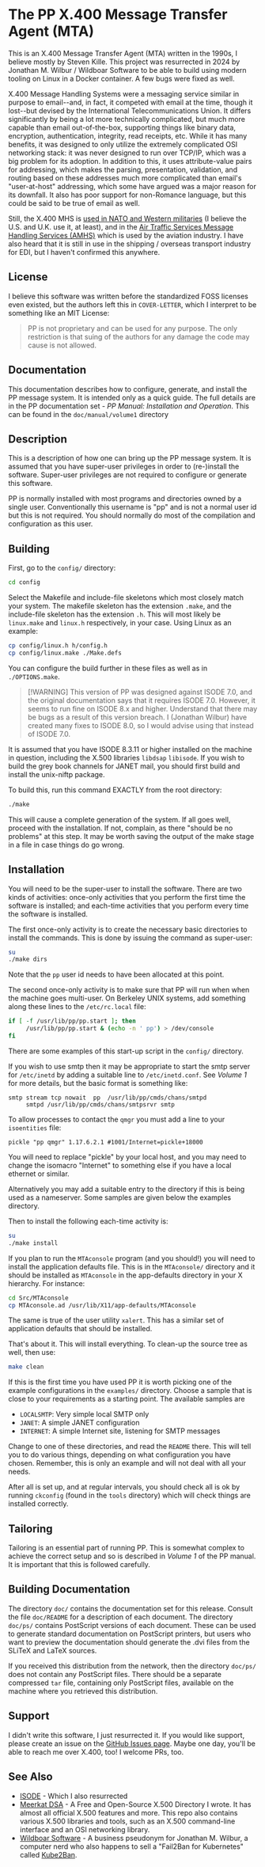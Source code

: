 # The PP X.400 Message Transfer Agent (MTA)

This is an X.400 Message Transfer Agent (MTA) written in the 1990s, I believe
mostly by Steven Kille. This project was resurrected in 2024 by Jonathan M.
Wilbur / Wildboar Software to be able to build using modern tooling on Linux in
a Docker container. A few bugs were fixed as well.

X.400 Message Handling Systems were a messaging service similar in purpose to
email--and, in fact, it competed with email at the time, though it lost--but
devised by the International Telecommunications Union. It differs significantly
by being a lot more technically complicated, but much more capable than email
out-of-the-box, supporting things like binary data, encryption, authentication,
integrity, read receipts, etc. While it has many benefits, it was designed to
only utilize the extremely complicated OSI networking stack: it was never
designed to run over TCP/IP, which was a big problem for its adoption. In
addition to this, it uses attribute-value pairs for addressing, which makes the
parsing, presentation, validation, and routing based on these addresses much
more complicated than email's "user-at-host" addressing, which some have argued
was a major reason for its downfall. It also has poor support for non-Romance
language, but this could be said to be true of email as well.

Still, the X.400 MHS is
[used in NATO and Western militaries](https://en.wikipedia.org/wiki/Military_Message_Handling_System)
(I believe the U.S. and U.K. use it, at least), and in the
[Air Traffic Services Message Handling Services (AMHS)](https://en.wikipedia.org/wiki/Aeronautical_Message_Handling_System)
which is used by the aviation industry. I have also heard that it is still in
use in the shipping / overseas transport industry for EDI, but I haven't
confirmed this anywhere.

## License

I believe this software was written before the standardized FOSS licenses even
existed, but the authors left this in `COVER-LETTER`, which I interpret to be
something like an MIT License:

> PP is not proprietary and can be used for any purpose. The only restriction is
> that suing of the authors for any damage the code may cause is not allowed.

## Documentation

This documentation describes how to configure, generate, and install the PP
message system. It is intended only as a quick guide. The full details are in
the PP documentation set - _PP Manual: Installation and Operation_. This can be
found in the `doc/manual/volume1` directory

## Description

This is a description of how one can bring up the PP message system. It is
assumed that you have super-user privileges in order to (re-)install the
software. Super-user privileges are not required to configure or generate this
software.

PP is normally installed with most programs and directories owned by a single
user. Conventionally this username is "pp" and is not a normal user id but this
is not required. You should normally do most of the compilation and
configuration as this user.

## Building

First, go to the `config/` directory:

```bash
cd config
```

Select the Makefile and include-file skeletons which most closely match your
system. The makefile skeleton has the extension `.make`, and the include-file
skeleton has the extension `.h`. This will most likely be `linux.make` and
`linux.h` respectively, in your case. Using Linux as an example:

```bash
cp config/linux.h h/config.h
cp config/linux.make ./Make.defs
```

You can configure the build further in these files as well as in
`./OPTIONS.make`.

> [!WARNING] This version of PP was designed against ISODE 7.0, and the original
> documentation says that it requires ISODE 7.0. However, it seems to run fine
> on ISODE 8.x and higher. Understand that there may be bugs as a result of this
> version breach. I (Jonathan Wilbur) have created many fixes to ISODE 8.0, so
> I would advise using that instead of ISODE 7.0.

It is assumed that you have ISODE 8.3.11 or higher installed on the machine in
question, including the X.500 libraries `libdsap` `libisode`. If you wish to
build the grey book channels for JANET mail, you should first build and install
the unix-niftp package.

To build this, run this command EXACTLY from the root directory:

```bash
./make
```

This will cause a complete generation of the system. If all goes well, proceed
with the installation. If not, complain, as there "should be no problems" at
this step. It may be worth saving the output of the make stage in a file in case
things do go wrong.

## Installation

You will need to be the super-user to install the software. There are two kinds
of activities: once-only activities that you perform the first time the software
is installed; and each-time activities that you perform every time the software
is installed.

The first once-only activity is to create the necessary basic directories to
install the commands. This is done by issuing the command as super-user:

```bash
su
./make dirs
```

Note that the `pp` user id needs to have been allocated at this point.

The second once-only activity is to make sure that PP will run when when the
machine goes multi-user. On Berkeley UNIX systems, add something along these
lines to the `/etc/rc.local` file:

```bash
if [ -f /usr/lib/pp/pp.start ]; then
     /usr/lib/pp/pp.start & (echo -n ' pp') > /dev/console
fi
```

There are some examples of this start-up script in the `config/` directory.

If you wish to use smtp then it may be appropriate to start the smtp server for
`/etc/inetd` by adding a suitable line to `/etc/inetd.conf`. See _Volume 1_ for
more details, but the basic format is something like:

```
smtp stream tcp nowait  pp  /usr/lib/pp/cmds/chans/smtpd
     smtpd /usr/lib/pp/cmds/chans/smtpsrvr smtp
```

To allow processes to contact the `qmgr` you must add a line to your
`isoentities` file:

```
pickle "pp qmgr" 1.17.6.2.1 #1001/Internet=pickle+18000
```

You will need to replace "pickle" by your local host, and you may need to change
the isomacro "Internet" to something else if you have a local ethernet or
similar.

Alternatively you may add a suitable entry to the directory if this is being
used as a nameserver. Some samples are given below the examples directory.

Then to install the following each-time activity is:

```bash
su
./make install
```

If you plan to run the `MTAconsole` program (and you should!) you will need to
install the application defaults file. This is in the `MTAconsole/` directory
and it should be installed as `MTAconsole` in the app-defaults directory in your
X hierarchy. For instance:

```bash
cd Src/MTAconsole
cp MTAconsole.ad /usr/lib/X11/app-defaults/MTAconsole
```

The same is true of the user utility `xalert`. This has a similar set of
application defaults that should be installed.

That's about it. This will install everything. To clean-up the source tree as
well, then use:

```bash
make clean
```

If this is the first time you have used PP it is worth picking one of the
example configurations in the `examples/` directory. Choose a sample that is
close to your requirements as a starting point. The available samples are

- `LOCALSMTP`: Very simple local SMTP only
- `JANET`: A simple JANET configuration
- `INTERNET`: A simple Internet site, listening for SMTP messages

Change to one of these directories, and read the `README` there. This will tell
you to do various things, depending on what configuration you have chosen.
Remember, this is only an example and will not deal with all your needs.

After all is set up, and at regular intervals, you should check all is ok by
running `ckconfig` (found in the `tools` directory) which will check things are
installed correctly.

<!-- Finally, if you are interested in discussing PP with others running the
software, drop a note to the Janet mailbox "pp-people-request@cs.ucl.ac.uk", and
ask to be added to the "pp-people@cs.ucl.ac.uk" list. -->

## Tailoring

Tailoring is an essential part of running PP. This is somewhat complex to
achieve the correct setup and so is described in _Volume 1_ of the PP manual. It
is important that this is followed carefully.

## Building Documentation

The directory `doc/` contains the documentation set for this release. Consult
the file `doc/README` for a description of each document. The directory
`doc/ps/` contains PostScript versions of each document. These can be used to
generate standard documentation on PostScript printers, but users who want to
preview the documentation should generate the .dvi files from the SLiTeX and
LaTeX sources.

If you received this distribution from the network, then the directory `doc/ps/`
does not contain any PostScript files. There should be a separate compressed
`tar` file, containing only PostScript files, available on the machine where you
retrieved this distribution.

## Support

I didn't write this software, I just resurrected it. If you would like support,
please create an issue on the
[GitHub Issues page](https://github.com/Wildboar-Software/pp/issues). Maybe one
day, you'll be able to reach me over X.400, too! I welcome PRs, too.

<!-- Comments concerning this release should be directed to the authors. Consult the
preface in the _User's Manual_ for a current postal address. Alternately, if you
have access to the Janet network, comments may be sent to the mailbox
"pp-support@cs.ucl.ac.uk". Do not send bug reports to the pp-people discussion
group. -->

## See Also

- [ISODE](https://github.com/Wildboar-Software/isode) - Which I also resurrected
- [Meerkat DSA](https://github.com/Wildboar-Software/directory) - A Free and
  Open-Source X.500 Directory I wrote. It has almost all official X.500 features
  and more. This repo also contains various X.500 libraries and tools, such as
  an X.500 command-line interface and an OSI networking library.
- [Wildboar Software](https://github.com/Wildboar-Software) - A business
  pseudonym for Jonathan M. Wilbur, a computer nerd who also happens to sell
  a "Fail2Ban for Kubernetes" called [Kube2Ban](https://kube2ban.com/).
